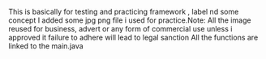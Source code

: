 This is basically for testing and practicing framework , label nd some concept
I added some jpg png file i used for practice.Note: All the image reused for business, advert or any form of commercial use unless i approved it failure to adhere will lead to legal sanction
All the functions are linked to the main.java
